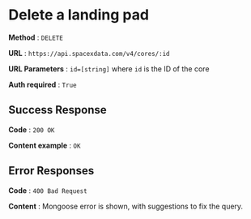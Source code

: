 # Delete a landing pad

**Method** : `DELETE`

**URL** : `https://api.spacexdata.com/v4/cores/:id`

**URL Parameters** : `id=[string]` where `id` is the ID of the core

**Auth required** : `True`

## Success Response

**Code** : `200 OK`

**Content example** : `OK`

## Error Responses

**Code** : `400 Bad Request`

**Content** : Mongoose error is shown, with suggestions to fix the query.
